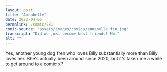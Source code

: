 ```yaml
---
layout: post
title: "Annabelle"
date: 2022-04-05
permalink: /comic/281
comic-source: "assets/images/comics/annabelle_fin.jpg"
transcript: "Did we just become best friends? No."
alt: ""
---
```

Yes, another young dog fren who loves Billy substantially more than Billy loves her. She's actually been around since 2020, but it's taken me a while to get around to a comic xP
